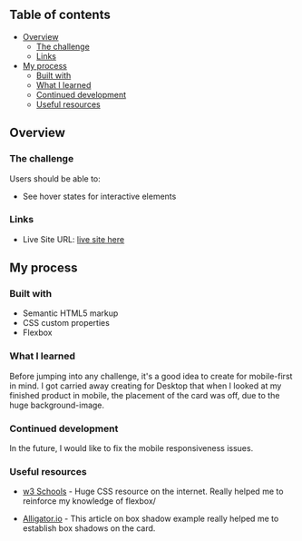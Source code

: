 
## Table of contents

- [Overview](#overview)
  - [The challenge](#the-challenge)
  - [Links](#links)
- [My process](#my-process)
  - [Built with](#built-with)
  - [What I learned](#what-i-learned)
  - [Continued development](#continued-development)
  - [Useful resources](#useful-resources)

## Overview

### The challenge

Users should be able to:

- See hover states for interactive elements

### Links

- Live Site URL: [live site here](https://gp0710.github.io/order-summary-card/)

## My process

### Built with

- Semantic HTML5 markup
- CSS custom properties
- Flexbox

### What I learned

Before jumping into any challenge, it's a good idea to create for mobile-first in mind. I got carried away creating for Desktop that when I looked at my finished product in mobile, the placement of the card was off, due to the huge background-image.


### Continued development

In the future, I would like to fix the mobile responsiveness issues.

### Useful resources

- [w3 Schools](https://www.w3schools.com/) - Huge CSS resource on the internet. Really helped me to reinforce my knowledge of flexbox/

- [Alligator.io](https://alligator.io/css/box-shadow-examples) - This article on box shadow example really helped me to establish box shadows on the card.

